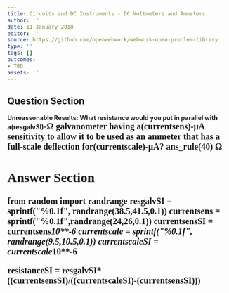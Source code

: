 ```yaml
---
title: Circuits and DC Instruments - DC Voltmeters and Ammeters
author: ''
date: 11 January 2018
editor: ''
source: https://github.com/openwebwork/webwork-open-problem-library
type: ''
tags: []
outcomes:
- TBD
assets: ''
---
```


## Question Section 

<b>
<b>Unreassonable Results:<b> What resistance would you put in parallel with a(resgalvSI)-<span style="font-family: 'Times'; font-size: 20px";>&Omega;<span> galvanometer having a(currentsens)-<span style="font-family: 'Times'; font-size: 20px";>&mu;A<span> sensitivity to allow it to be used as an ammeter that has a full-scale deflection for(currentscale)-<span style="font-family: 'Times'; font-size: 20px";>&mu;A<span>?
ans_rule(40) <span style="font-family: 'Times'; font-size: 20px";>&Omega;<span>



## Answer Section

from random import randrange
resgalvSI = sprintf("%0.1f", randrange(38.5,41.5,0.1))
currentsens = sprintf("%0.1f",randrange(24,26,0.1))
currentsensSI = currentsens*10**-6
currentscale = sprintf("%0.1f", randrange(9.5,10.5,0.1))
currentscaleSI = currentscale*10**-6

resistanceSI = resgalvSI*((currentsensSI)/((currentscaleSI)-(currentsensSI)))